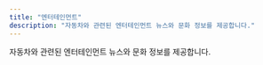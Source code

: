 ```yaml
---
title: "엔터테인먼트"
description: "자동차와 관련된 엔터테인먼트 뉴스와 문화 정보를 제공합니다."
---
```


자동차와 관련된 엔터테인먼트 뉴스와 문화 정보를 제공합니다. 